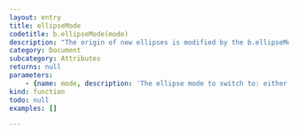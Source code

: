 ```yaml
---
layout: entry
title: ellipseMode
codetitle: b.ellipseMode(mode)
description: "The origin of new ellipses is modified by the b.ellipseMode() function.\nThe default configuration is b.ellipseMode(b.CENTER), which specifies the\nlocation of the ellipse as the center of the shape. The b.RADIUS mode is\nthe same, but the "
category: Document
subcategory: Attributes
returns: null
parameters:
    - {name: mode, description: 'The ellipse mode to switch to: either b.CENTER, b.RADIUS, b.CORNER, or b.CORNERS.', optional: false, type: [String]}
kind: function
todo: null
examples: []

---
```

